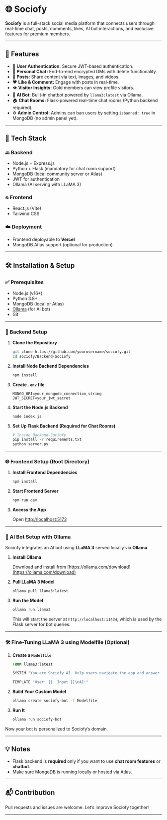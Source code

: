 

# 🌐 Sociofy

**Sociofy** is a full-stack social media platform that connects users through real-time chat, posts, comments, likes, AI bot interactions, and exclusive features for premium members.

---

## 🚀 Features

- 🔐 **User Authentication:** Secure JWT-based authentication.
- 💬 **Personal Chat:** End-to-end encrypted DMs with delete functionality.
- 📝 **Posts:** Share content via text, images, and videos.
- ❤️ **Like & Comment:** Engage with posts in real-time.
- 👁️ **Visitor Insights:** Gold members can view profile visitors.
- 🧠 **AI Bot:** Built-in chatbot powered by `llama3:latest` via Ollama.
- 🏠 **Chat Rooms:** Flask-powered real-time chat rooms (Python backend required).
- ⚙️ **Admin Control:** Admins can ban users by setting `isbanned: true` in MongoDB (no admin panel yet).

---

## 🧰 Tech Stack

### 🔙 Backend

- Node.js + Express.js
- Python + Flask (mandatory for chat room support)
- MongoDB (local community server or Atlas)
- JWT for authentication
- Ollama (AI serving with LLaMA 3)

### 🔝 Frontend

- React.js (Vite)
- Tailwind CSS

### ☁️ Deployment

- Frontend deployable to **Vercel**
- MongoDB Atlas support (optional for production)

---

## 🛠️ Installation & Setup

### ✅ Prerequisites

- Node.js (v16+)
- Python 3.8+
- MongoDB (local or Atlas)
- [Ollama](https://ollama.com/download) (for AI bot)
- Git

---

### 🔧 Backend Setup

1. **Clone the Repository**

   ```bash
   git clone https://github.com/yourusername/sociofy.git
   cd sociofy/Backend-Sociofy
   ```

2. **Install Node Backend Dependencies**

   ```bash
   npm install
   ```

3. **Create `.env` file**

   ```env
   MONGO_URI=your_mongodb_connection_string
   JWT_SECRET=your_jwt_secret
   ```

4. **Start the Node.js Backend**

   ```bash
   node index.js
   ```

5. **Set Up Flask Backend (Required for Chat Rooms)**

   ```bash
   # Inside Backend-Sociofy
   pip install -r requirements.txt
   python server.py
   ```

---

### 🌐 Frontend Setup (Root Directory)

1. **Install Frontend Dependencies**

   ```bash
   npm install
   ```

2. **Start Frontend Server**

   ```bash
   npm run dev
   ```

3. **Access the App**

   Open [http://localhost:5173](http://localhost:5173)

---

### 🤖 AI Bot Setup with Ollama

Sociofy integrates an AI bot using **LLaMA 3** served locally via **Ollama**.

1. **Install Ollama**

   Download and install from [https://ollama.com/download](https://ollama.com/download)

2. **Pull LLaMA 3 Model**

   ```bash
   ollama pull llama3:latest
   ```

3. **Run the Model**

   ```bash
   ollama run llama3
   ```

   This will start the server at `http://localhost:11434`, which is used by the Flask server for bot queries.

---

### 🛠️ Fine-Tuning LLaMA 3 using Modelfile (Optional)

1. **Create a `Modelfile`**

   ```dockerfile
   FROM llama3:latest

   SYSTEM "You are Sociofy AI. Help users navigate the app and answer FAQs clearly."

   TEMPLATE "User: {{ .Input }}\nAI:"
   ```

2. **Build Your Custom Model**

   ```bash
   ollama create sociofy-bot -f Modelfile
   ```

3. **Run It**

   ```bash
   ollama run sociofy-bot
   ```

Now your bot is personalized to Sociofy’s domain.

---

## 💡 Notes

- Flask backend is **required** only if you want to use **chat room features** or **chatbot**.
- Make sure MongoDB is running locally or hosted via Atlas.

---

## 📬 Contribution

Pull requests and issues are welcome. Let’s improve Sociofy together!

---



